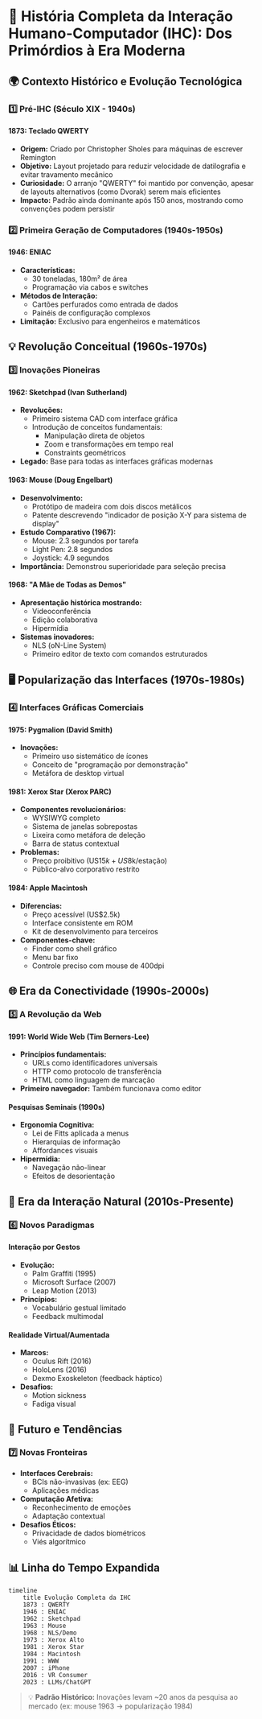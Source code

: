 # 📜 **História Completa da Interação Humano-Computador (IHC): Dos Primórdios à Era Moderna**

## **🌍 Contexto Histórico e Evolução Tecnológica**

### **1️⃣ Pré-IHC (Século XIX - 1940s)**
#### **1873: Teclado QWERTY**
- **Origem:** Criado por Christopher Sholes para máquinas de escrever Remington
- **Objetivo:** Layout projetado para reduzir velocidade de datilografia e evitar travamento mecânico
- **Curiosidade:** O arranjo "QWERTY" foi mantido por convenção, apesar de layouts alternativos (como Dvorak) serem mais eficientes
- **Impacto:** Padrão ainda dominante após 150 anos, mostrando como convenções podem persistir

### **2️⃣ Primeira Geração de Computadores (1940s-1950s)**
#### **1946: ENIAC**
- **Características:**
  - 30 toneladas, 180m² de área
  - Programação via cabos e switches
- **Métodos de Interação:**
  - Cartões perfurados como entrada de dados
  - Painéis de configuração complexos
- **Limitação:** Exclusivo para engenheiros e matemáticos

## **💡 Revolução Conceitual (1960s-1970s)**

### **3️⃣ Inovações Pioneiras**
#### **1962: Sketchpad (Ivan Sutherland)**
- **Revoluções:**
  - Primeiro sistema CAD com interface gráfica
  - Introdução de conceitos fundamentais:
    - Manipulação direta de objetos
    - Zoom e transformações em tempo real
    - Constraints geométricos
- **Legado:** Base para todas as interfaces gráficas modernas

#### **1963: Mouse (Doug Engelbart)**
- **Desenvolvimento:**
  - Protótipo de madeira com dois discos metálicos
  - Patente descrevendo "indicador de posição X-Y para sistema de display"
- **Estudo Comparativo (1967):**
  - Mouse: 2.3 segundos por tarefa
  - Light Pen: 2.8 segundos
  - Joystick: 4.9 segundos
- **Importância:** Demonstrou superioridade para seleção precisa

#### **1968: "A Mãe de Todas as Demos"**
- **Apresentação histórica mostrando:**
  - Videoconferência
  - Edição colaborativa
  - Hipermídia
- **Sistemas inovadores:**
  - NLS (oN-Line System)
  - Primeiro editor de texto com comandos estruturados

## **🖥️ Popularização das Interfaces (1970s-1980s)**

### **4️⃣ Interfaces Gráficas Comerciais**
#### **1975: Pygmalion (David Smith)**
- **Inovações:**
  - Primeiro uso sistemático de ícones
  - Conceito de "programação por demonstração"
  - Metáfora de desktop virtual

#### **1981: Xerox Star (Xerox PARC)**
- **Componentes revolucionários:**
  - WYSIWYG completo
  - Sistema de janelas sobrepostas
  - Lixeira como metáfora de deleção
  - Barra de status contextual
- **Problemas:**
  - Preço proibitivo (US$15k + US$8k/estação)
  - Público-alvo corporativo restrito

#### **1984: Apple Macintosh**
- **Diferencias:**
  - Preço acessível (US$2.5k)
  - Interface consistente em ROM
  - Kit de desenvolvimento para terceiros
- **Componentes-chave:**
  - Finder como shell gráfico
  - Menu bar fixo
  - Controle preciso com mouse de 400dpi

## **🌐 Era da Conectividade (1990s-2000s)**

### **5️⃣ A Revolução da Web**
#### **1991: World Wide Web (Tim Berners-Lee)**
- **Princípios fundamentais:**
  - URLs como identificadores universais
  - HTTP como protocolo de transferência
  - HTML como linguagem de marcação
- **Primeiro navegador:** Também funcionava como editor

#### **Pesquisas Seminais (1990s)**
- **Ergonomia Cognitiva:**
  - Lei de Fitts aplicada a menus
  - Hierarquias de informação
  - Affordances visuais
- **Hipermídia:**
  - Navegação não-linear
  - Efeitos de desorientação

## **🤖 Era da Interação Natural (2010s-Presente)**

### **6️⃣ Novos Paradigmas**
#### **Interação por Gestos**
- **Evolução:**
  - Palm Graffiti (1995)
  - Microsoft Surface (2007)
  - Leap Motion (2013)
- **Princípios:**
  - Vocabulário gestual limitado
  - Feedback multimodal

#### **Realidade Virtual/Aumentada**
- **Marcos:**
  - Oculus Rift (2016)
  - HoloLens (2016)
  - Dexmo Exoskeleton (feedback háptico)
- **Desafios:**
  - Motion sickness
  - Fadiga visual

## **🔮 Futuro e Tendências**

### **7️⃣ Novas Fronteiras**
- **Interfaces Cerebrais:**
  - BCIs não-invasivas (ex: EEG)
  - Aplicações médicas
- **Computação Afetiva:**
  - Reconhecimento de emoções
  - Adaptação contextual
- **Desafios Éticos:**
  - Privacidade de dados biométricos
  - Viés algorítmico

## **📊 Linha do Tempo Expandida**
```mermaid
timeline
    title Evolução Completa da IHC
    1873 : QWERTY
    1946 : ENIAC
    1962 : Sketchpad
    1963 : Mouse
    1968 : NLS/Demo
    1973 : Xerox Alto
    1981 : Xerox Star
    1984 : Macintosh
    1991 : WWW
    2007 : iPhone
    2016 : VR Consumer
    2023 : LLMs/ChatGPT
```

> 💡 **Padrão Histórico:** Inovações levam ~20 anos da pesquisa ao mercado (ex: mouse 1963 → popularização 1984)